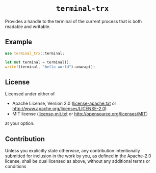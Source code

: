 <center>

# `terminal-trx`

</center>

Provides a handle to the terminal of the current process that is both readable and writable.

## Example
```rust
use terminal_trx::terminal;

let mut terminal = terminal();
write!(terminal, "hello world").unwrap();
```

## License
Licensed under either of

* Apache License, Version 2.0
  ([license-apache.txt](license-apache.txt) or http://www.apache.org/licenses/LICENSE-2.0)
* MIT license
  ([license-mit.txt](license-mit.txt) or http://opensource.org/licenses/MIT)

at your option.

## Contribution
Unless you explicitly state otherwise, any contribution intentionally submitted
for inclusion in the work by you, as defined in the Apache-2.0 license, shall be
dual licensed as above, without any additional terms or conditions
